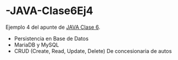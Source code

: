 # -JAVA-Clase6Ej4

Ejemplo 4 del apunte de [JAVA Clase 6](https://profmatiasgarcia.com.ar/uploads/tutoriales/ClaseTeoricaJAVA6.pdf).
<ul>
  <li> Persistencia en Base de Datos</li>
  <li> MariaDB y MySQL</li>
  <li> CRUD (Create, Read, Update, Delete) De concesionaria de autos </li>
</ul>
